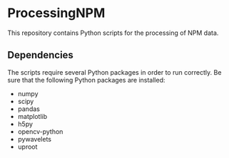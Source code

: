 # ProcessingNPM

This repository contains Python scripts for the processing of NPM data.

## Dependencies

The scripts require several Python packages in order to run correctly. Be sure that the following Python packages are installed:
* numpy
* scipy
* pandas
* matplotlib
* h5py
* opencv-python
* pywavelets
* uproot
